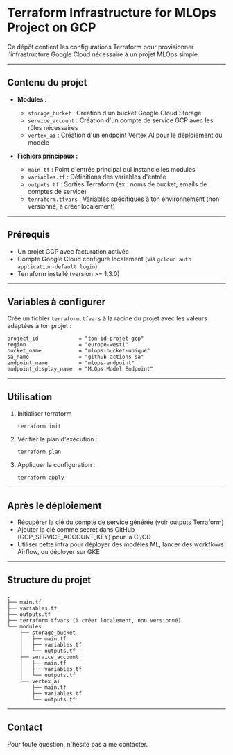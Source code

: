 # Terraform Infrastructure for MLOps Project on GCP

Ce dépôt contient les configurations Terraform pour provisionner l'infrastructure Google Cloud nécessaire à un projet MLOps simple.

---

## Contenu du projet

- **Modules :**  
  - `storage_bucket` : Création d'un bucket Google Cloud Storage  
  - `service_account` : Création d'un compte de service GCP avec les rôles nécessaires  
  - `vertex_ai` : Création d'un endpoint Vertex AI pour le déploiement du modèle  

- **Fichiers principaux :**  
  - `main.tf` : Point d'entrée principal qui instancie les modules  
  - `variables.tf` : Définitions des variables d'entrée  
  - `outputs.tf` : Sorties Terraform (ex : noms de bucket, emails de comptes de service)  
  - `terraform.tfvars` : Variables spécifiques à ton environnement (non versionné, à créer localement)

---

## Prérequis

- Un projet GCP avec facturation activée  
- Compte Google Cloud configuré localement (via `gcloud auth application-default login`)  
- Terraform installé (version >= 1.3.0)  

---

## Variables à configurer

Crée un fichier `terraform.tfvars` à la racine du projet avec les valeurs adaptées à ton projet :

```hcl
project_id             = "ton-id-projet-gcp"
region                 = "europe-west1"
bucket_name            = "mlops-bucket-unique"
sa_name                = "github-actions-sa"
endpoint_name          = "mlops-endpoint"
endpoint_display_name  = "MLOps Model Endpoint"
```

---

## Utilisation
1. Initialiser terraform
    ```hcl
    terraform init
    ```

2. Vérifier le plan d'exécution :
    ```hcl
    terraform plan
    ```

3. Appliquer la configuration :
    ```hcl
    terraform apply
    ```

---

## Après le déploiement

- Récupérer la clé du compte de service générée (voir outputs Terraform)
- Ajouter la clé comme secret dans GitHub (GCP_SERVICE_ACCOUNT_KEY) pour la CI/CD
- Utiliser cette infra pour déployer des modèles ML, lancer des workflows Airflow, ou déployer sur GKE


---

## Structure du projet
```
.
├── main.tf
├── variables.tf
├── outputs.tf
├── terraform.tfvars (à créer localement, non versionné)
└── modules
    ├── storage_bucket
    │   ├── main.tf
    │   ├── variables.tf
    │   └── outputs.tf
    ├── service_account
    │   ├── main.tf
    │   ├── variables.tf
    │   └── outputs.tf
    └── vertex_ai
        ├── main.tf
        ├── variables.tf
        └── outputs.tf
```

---

## Contact
Pour toute question, n'hésite pas à me contacter.
